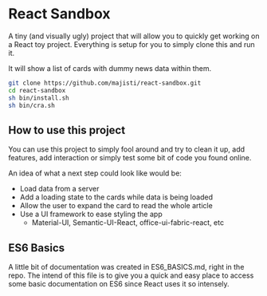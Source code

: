 React Sandbox
=============

A tiny (and visually ugly) project that will allow you
to quickly get working on a React toy project. Everything
is setup for you to simply clone this and run it.

It will show a list of cards with dummy news data within them.

```bash
git clone https://github.com/majisti/react-sandbox.git
cd react-sandbox
sh bin/install.sh
sh bin/cra.sh
```

## How to use this project
You can use this project to simply fool around and try to
clean it up, add features, add interaction or simply test
some bit of code you found online.

An idea of what a next step could look like would be:
- Load data from a server
- Add a loading state to the cards while data is being loaded
- Allow the user to expand the card to read the whole article
- Use a UI framework to ease styling the app
  - Material-UI, Semantic-UI-React, office-ui-fabric-react, etc

## ES6 Basics
A little bit of documentation was created in ES6_BASICS.md,
right in the repo. The intend of this file is to give you a 
quick and easy place to access some basic documentation on
ES6 since React uses it so intensely.